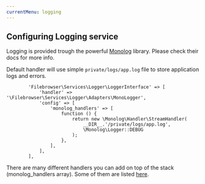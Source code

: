 ```yaml
---
currentMenu: logging
---
```


## Configuring Logging service

Logging is provided trough the powerful [Monolog](https://github.com/Seldaek/monolog) library. Please check their docs for more info.

Default handler will use simple `private/logs/app.log` file to store application logs and errors.

```
        'Filebrowser\Services\Logger\LoggerInterface' => [
            'handler' => '\Filebrowser\Services\Logger\Adapters\MonoLogger',
            'config' => [
                'monolog_handlers' => [
                    function () {
                        return new \Monolog\Handler\StreamHandler(
                            __DIR__.'/private/logs/app.log',
                            \Monolog\Logger::DEBUG
                        );
                    },
                ],
            ],
        ],
```

There are many different handlers you can add on top of the stack (monolog_handlers array). Some of them are listed [here](https://github.com/Seldaek/monolog#documentation).
